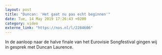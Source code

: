 ```yaml
---
layout: post
title: "Duncan: 'Het gaat nu pas echt beginnen'"
date: Tue, 14 May 2019 17:26:43 +0200
category: video
externe_link: "https://nos.nl/l/2284606"
---
```


In de aanloop naar de halve finale van het Eurovisie Songfestival gingen wij in gesprek met Duncan Laurence.
